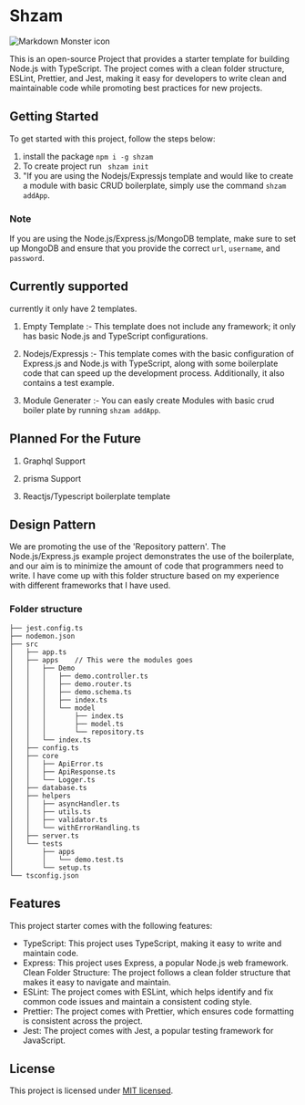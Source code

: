 # Shzam 

<img src="https://media3.giphy.com/media/v1.Y2lkPTc5MGI3NjExd3hsYzR3NGs3Njh2NmY3M2ZicXN3MW9oYXppcGNpYnV0OXV6Z3AwNSZlcD12MV9pbnRlcm5hbF9naWZfYnlfaWQmY3Q9Zw/FAXgrcmx38hhzL3N2Y/giphy.gif"
     alt="Markdown Monster icon"
     style="marggin-right:auto,margin-left:auto" />

This is an open-source Project that provides a starter template for building Node.js with TypeScript. The project comes with a clean folder structure, ESLint, Prettier, and Jest, making it easy for developers to write clean and maintainable code while promoting best practices for new projects.

## Getting Started

To get started with this project, follow the steps below:

1. install the package `npm i -g shzam`
2. To create project run ``` shzam init```
3. "If you are using the Nodejs/Expressjs template and would like to create a module with basic CRUD boilerplate, simply use the command `shzam addApp`.

### Note

If you are using the Node.js/Express.js/MongoDB template, make sure to set up MongoDB and ensure that you provide the correct `url`, `username`, and `password`.

## Currently supported

currently it only have 2 templates.

1. Empty Template :- This template does not include any framework; it only has basic Node.js and TypeScript configurations.

2. Nodejs/Expressjs :- This template comes with the basic configuration of Express.js and Node.js with TypeScript, along with some boilerplate code that can speed up the development process. Additionally, it also contains a test example.

3. Module Generater :- You can easly create Modules with basic crud boiler plate by running `shzam addApp`.

## Planned For the Future

1. Graphql Support

2. prisma Support

3. Reactjs/Typescript boilerplate template


## Design Pattern

We are promoting the use of the 'Repository pattern'. The Node.js/Express.js example project demonstrates the use of the boilerplate, and our aim is to minimize the amount of code that programmers need to write. I have come up with this folder structure based on my experience with different frameworks that I have used.

### Folder structure 

```├── README.md
├── jest.config.ts
├── nodemon.json
├── src
│   ├── app.ts
│   ├── apps    // This were the modules goes
│   │   ├── Demo
│   │   │   ├── demo.controller.ts
│   │   │   ├── demo.router.ts
│   │   │   ├── demo.schema.ts
│   │   │   ├── index.ts
│   │   │   └── model
│   │   │       ├── index.ts
│   │   │       ├── model.ts
│   │   │       └── repository.ts
│   │   └── index.ts
│   ├── config.ts
│   ├── core
│   │   ├── ApiError.ts
│   │   ├── ApiResponse.ts
│   │   └── Logger.ts
│   ├── database.ts
│   ├── helpers
│   │   ├── asyncHandler.ts
│   │   ├── utils.ts
│   │   ├── validator.ts
│   │   └── withErrorHandling.ts
│   ├── server.ts
│   └── tests
│       ├── apps
│       │   └── demo.test.ts
│       └── setup.ts
└── tsconfig.json

```

## Features
This project starter comes with the following features:

- TypeScript: This project uses TypeScript, making it easy to write and maintain code.
- Express: This project uses Express, a popular Node.js web framework. Clean Folder Structure: The project follows a clean folder structure that makes it easy to navigate and maintain.
- ESLint: The project comes with ESLint, which helps identify and fix common code issues and maintain a consistent coding style.
- Prettier: The project comes with Prettier, which ensures code formatting is consistent across the project.
- Jest: The project comes with Jest, a popular testing framework for JavaScript.

## License
This project is licensed under [MIT licensed](LICENSE).
